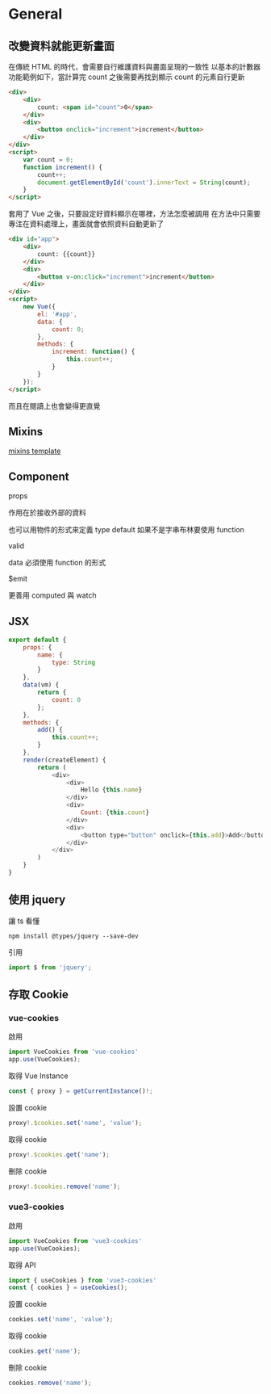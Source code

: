 # General

## 改變資料就能更新畫面

在傳統 HTML 的時代，會需要自行維護資料與畫面呈現的一致性 以基本的計數器功能範例如下，當計算完 count 之後需要再找到顯示 count 的元素自行更新

```html
<div>
    <div>
        count: <span id="count">0</span>
    </div>
    <div>
        <button onclick="increment">increment</button>
    </div>
</div>
<script>
    var count = 0;
    function increment() {
        count++;
        document.getElementById('count').innerText = String(count);
    }
</script>
```

套用了 Vue 之後，只要設定好資料顯示在哪裡，方法怎麼被調用 在方法中只需要專注在資料處理上，畫面就會依照資料自動更新了

```html
<div id="app">
    <div>
        count: {{count}}
    </div>
    <div>
        <button v-on:click="increment">increment</button>
    </div>
</div>
<script>
    new Vue({
        el: '#app',
        data: {
            count: 0;
        },
        methods: {
            increment: function() {
                this.count++;
            }
        }
    });
</script>
```

而且在閱讀上也會變得更直覺

## Mixins

[mixins template](https://stackoverflow.com/questions/45001604/is-there-way-to-inherit-templates-with-mixins-in-vuejs)

## Component

props

作用在於接收外部的資料

也可以用物件的形式來定義 type default 如果不是字串布林要使用 function

valid

data 必須使用 function 的形式

$emit

更善用 computed 與 watch


## JSX

```js
export default {
    props: {
        name: {
            type: String
        }
    },
    data(vm) {
        return {
            count: 0
        };
    },
    methods: {
        add() {
            this.count++;
        }
    },
    render(createElement) {
        return (
            <div>
                <div>
                    Hello {this.name}
                </div>
                <div>
                    Count: {this.count}
                </div>
                <div>
                    <button type="button" onclick={this.add}>Add</button>
                </div>
            </div>
        )
    }
}
```

## 使用 jquery

讓 ts 看懂

```
npm install @types/jquery --save-dev
```

引用

```js
import $ from 'jquery';
```


## 存取 Cookie

### vue-cookies

啟用
``` ts
import VueCookies from 'vue-cookies'
app.use(VueCookies);
```
取得 Vue Instance
``` ts
const { proxy } = getCurrentInstance()!;
```
設置 cookie
``` ts
proxy!.$cookies.set('name', 'value');
```
取得 cookie
``` ts
proxy!.$cookies.get('name');
```
刪除 cookie
``` ts
proxy!.$cookies.remove('name');
```

### vue3-cookies

啟用
``` ts
import VueCookies from 'vue3-cookies'
app.use(VueCookies);
```
取得 API
``` ts
import { useCookies } from 'vue3-cookies'
const { cookies } = useCookies();
```
設置 cookie
``` ts
cookies.set('name', 'value');
```
取得 cookie
``` ts
cookies.get('name');
```
刪除 cookie
``` ts
cookies.remove('name');
```